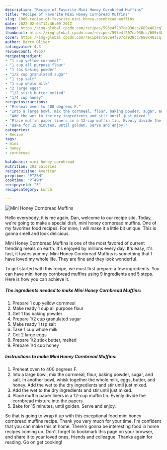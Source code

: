 ```yaml
---
description: "Recipe of Favorite Mini Honey Cornbread Muffins"
title: "Recipe of Favorite Mini Honey Cornbread Muffins"
slug: 1009-recipe-of-favorite-mini-honey-cornbread-muffins
date: 2022-02-04T14:36:09.201Z
image: https://img-global.cpcdn.com/recipes/593e4f207ca938cc/680x482cq70/mini-honey-cornbread-muffins-recipe-main-photo.jpg
thumbnail: https://img-global.cpcdn.com/recipes/593e4f207ca938cc/680x482cq70/mini-honey-cornbread-muffins-recipe-main-photo.jpg
cover: https://img-global.cpcdn.com/recipes/593e4f207ca938cc/680x482cq70/mini-honey-cornbread-muffins-recipe-main-photo.jpg
author: Barry Oliver
ratingvalue: 4.3
reviewcount: 49557
recipeingredient:
- "1 cup yellow cornmeal"
- "1 cup all purpose flour"
- "1 tbs baking powder"
- "1/2 cup granulated sugar"
- "1 tsp salt"
- "1 cup whole milk"
- "2 large eggs"
- "1/2 stick butter melted"
- "1/4 cup honey"
recipeinstructions:
- "Preheat oven to 400 degrees F."
- "Into a large bowl, mix the cornmeal, flour, baking powder, sugar, and salt. In another bowl, whisk together the whole milk, eggs, butter, and honey. Add the wet to the dry ingredients and stir until just mixed."
- "Add the wet to the dry ingredients and stir until just mixed."
- "Place muffin paper liners in a 12-cup muffin tin. Evenly divide the cornbread mixture into the papers."
- "Bake for 15 minutes, until golden. Serve and enjoy."
categories:
- Recipe
tags:
- mini
- honey
- cornbread

katakunci: mini honey cornbread 
nutrition: 201 calories
recipecuisine: American
preptime: "PT25M"
cooktime: "PT49M"
recipeyield: "3"
recipecategory: Lunch

---
```



![Mini Honey Cornbread Muffins](https://img-global.cpcdn.com/recipes/593e4f207ca938cc/680x482cq70/mini-honey-cornbread-muffins-recipe-main-photo.jpg)

Hello everybody, it is me again, Dan, welcome to our recipe site. Today, we're going to make a special dish, mini honey cornbread muffins. One of my favorites food recipes. For mine, I will make it a little bit unique. This is gonna smell and look delicious.



Mini Honey Cornbread Muffins is one of the most favored of current trending meals on earth. It's enjoyed by millions every day. It's easy, it's fast, it tastes yummy. Mini Honey Cornbread Muffins is something that I have loved my whole life. They are fine and they look wonderful.


To get started with this recipe, we must first prepare a few ingredients. You can have mini honey cornbread muffins using 9 ingredients and 5 steps. Here is how you can achieve it.

<!--inarticleads1-->

##### The ingredients needed to make Mini Honey Cornbread Muffins:

1. Prepare 1 cup yellow cornmeal
1. Make ready 1 cup all purpose flour
1. Get 1 tbs baking powder
1. Prepare 1/2 cup granulated sugar
1. Make ready 1 tsp salt
1. Take 1 cup whole milk
1. Get 2 large eggs
1. Prepare 1/2 stick butter, melted
1. Prepare 1/4 cup honey




<!--inarticleads2-->

##### Instructions to make Mini Honey Cornbread Muffins:

1. Preheat oven to 400 degrees F.
1. Into a large bowl, mix the cornmeal, flour, baking powder, sugar, and salt. In another bowl, whisk together the whole milk, eggs, butter, and honey. Add the wet to the dry ingredients and stir until just mixed.
1. Add the wet to the dry ingredients and stir until just mixed.
1. Place muffin paper liners in a 12-cup muffin tin. Evenly divide the cornbread mixture into the papers.
1. Bake for 15 minutes, until golden. Serve and enjoy.




So that is going to wrap it up with this exceptional food mini honey cornbread muffins recipe. Thank you very much for your time. I'm confident that you can make this at home. There's gonna be interesting food in home recipes coming up. Don't forget to bookmark this page on your browser, and share it to your loved ones, friends and colleague. Thanks again for reading. Go on get cooking!
